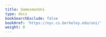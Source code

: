 ```yaml
---
title: GamesmanUni
type: docs
bookSearchExclude: false
bookHref: 'https://nyc.cs.berkeley.edu/uni/'
weight: 0
---
```

